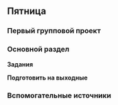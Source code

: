 ## Пятница


### Первый групповой проект

### Основной раздел


**Задания**


**Подготовить на выходные**


### Вспомогательные источники
